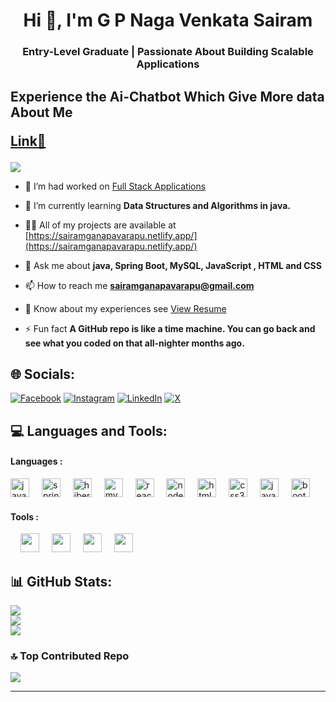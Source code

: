 <h1 align="center">Hi 👋, I'm G P Naga Venkata Sairam</h1>
<h3 align="center">Entry-Level Graduate | Passionate About Building Scalable Applications </h3>
<h2>Experience the Ai-Chatbot Which Give More data About Me  
  
  [Link🤖](https://chat-bot-sample.netlify.app/)</h2>

[![](https://visitcount.itsvg.in/api?id=sairam9542&icon=5&color=0)](https://visitcount.itsvg.in)


- 🔭 I’m had worked on [Full Stack Applications](https://github.com/Sairam9542?tab=repositories)

- 🌱 I’m currently learning **Data Structures and Algorithms in java.**

- 👨‍💻 All of my projects are available at [https://sairamganapavarapu.netlify.app/](https://sairamganapavarapu.netlify.app/)

- 💬 Ask me about **java, Spring Boot, MySQL, JavaScript , HTML and CSS**

- 📫 How to reach me **sairamganapavarapu@gmail.com**

- 📄 Know about my experiences see        [View Resume](https://drive.google.com/file/d/1kaG4q9WJ8TxqTNaeexv4-uy7BOY91Uu_/view?usp=drivesdk)

- ⚡ Fun fact **A GitHub repo is like a time machine. You can go back and see what you coded on that all-nighter months ago.**

## 🌐 Socials:
[![Facebook](https://img.shields.io/badge/Facebook-%231877F2.svg?logo=Facebook&logoColor=white)](https://facebook.com/sairam.ganapavarapu) [![Instagram](https://img.shields.io/badge/Instagram-%23E4405F.svg?logo=Instagram&logoColor=white)](https://instagram.com/__.sai.ram.__) [![LinkedIn](https://img.shields.io/badge/LinkedIn-%230077B5.svg?logo=linkedin&logoColor=white)](https://linkedin.com/in/sairamganapavarapu96) [![X](https://img.shields.io/badge/X-black.svg?logo=X&logoColor=white)](https://x.com/SairamGanapava3) 


<h2 align="left">💻 Languages and Tools:</h2>
<h4 align="centre">Languages :</h4>
<div align="left">
  <img src="https://cdn.jsdelivr.net/gh/devicons/devicon/icons/java/java-original.svg" height="30" alt="java logo"  />
  <img width="12" />
  <img src="https://cdn.jsdelivr.net/gh/devicons/devicon/icons/spring/spring-original.svg" height="30" alt="spring logo"  />
  <img width="12" />
  <img src="https://cdn.jsdelivr.net/gh/devicons/devicon/icons/hibernate/hibernate-original.svg" height="30" alt="hibernate logo"  />
  <img width="12" />
  <img src="https://cdn.jsdelivr.net/gh/devicons/devicon/icons/mysql/mysql-original.svg" height="30" alt="mysql logo"  />
  <img width="12" />
  <img src="https://cdn.jsdelivr.net/gh/devicons/devicon/icons/react/react-original.svg" height="30" alt="react logo"  />
  <img width="12" />
  <img src="https://cdn.jsdelivr.net/gh/devicons/devicon/icons/nodejs/nodejs-original.svg" height="30" alt="nodejs logo"  />
  <img width="12" />
  <img src="https://cdn.jsdelivr.net/gh/devicons/devicon/icons/html5/html5-original.svg" height="30" alt="html5 logo"  />
  <img width="12" />
  <img src="https://cdn.jsdelivr.net/gh/devicons/devicon/icons/css3/css3-original.svg" height="30" alt="css3 logo"  />
  <img width="12" />
  <img src="https://cdn.jsdelivr.net/gh/devicons/devicon/icons/javascript/javascript-original.svg" height="30" alt="javascript logo"  />
  <img width="12" />
  <img src="https://cdn.jsdelivr.net/gh/devicons/devicon/icons/bootstrap/bootstrap-original.svg" height="30" alt="bootstrap logo"  />
</div>
<div align="left" >
  <h4 align="centre">Tools :</h4>
  <img width="12" />
  <img src="https://cdn.jsdelivr.net/gh/devicons/devicon@latest/icons/eclipse/eclipse-original.svg" height="30"/>
  <img width="12" />
  <img src="https://cdn.jsdelivr.net/gh/devicons/devicon@latest/icons/vscode/vscode-original.svg" height="30"/>
  <img width="12" />
  <img src="https://cdn.jsdelivr.net/gh/devicons/devicon@latest/icons/git/git-original.svg" height="30"/>
  <img width="12" />
  <img src="https://cdn.jsdelivr.net/gh/devicons/devicon@latest/icons/netlify/netlify-original-wordmark.svg" height="30" />
</div>

## 📊 GitHub Stats:
![](https://github-readme-stats.vercel.app/api?username=sairam9542&theme=holi&hide_border=false&include_all_commits=false&count_private=true)<br/>
![](https://github-readme-streak-stats.herokuapp.com/?user=sairam9542&theme=holi&hide_border=false)<br/>
![](https://github-readme-stats.vercel.app/api/top-langs/?username=sairam9542&theme=holi&hide_border=false&include_all_commits=false&count_private=true&layout=compact)

### 🔝 Top Contributed Repo
![](https://github-contributor-stats.vercel.app/api?username=sairam9542&limit=5&theme=holi&combine_all_yearly_contributions=true)

---


